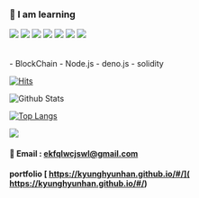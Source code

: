 ### 🥕 I am learning 

<img src="https://img.shields.io/badge/Solidity-f16524?style=flat-square&logo=Solidity&logoColor=white"/>
<img src="https://img.shields.io/badge/JavaScript-f7e018?style=flat-square&logo=JavaScript&logoColor=white"/>
<img src="https://img.shields.io/badge/Next-7ddfff?style=flat-square&logo=Next&logoColor=black"/>
<img src="https://img.shields.io/badge/React-7ddfff?style=flat-square&logo=React&logoColor=black"/>
<img src="https://img.shields.io/badge/Redux-7649bb?style=flat-square&logo=Redux&logoColor=white"/>
<img src="https://img.shields.io/badge/GitHub-black?style=flat-square&logo=GitHub&logoColor=white"/>
<img src="https://img.shields.io/badge/Go-7649bb?style=flat-square&logo=Go&logoColor=white"/></a>&nbsp 
<br><br><br>
- BlockChain
- Node.js 
- deno.js
- solidity


[![Hits](https://hits.seeyoufarm.com/api/count/incr/badge.svg?url=https%3A%2F%2Fgithub.com%2FkyunghyunHan&count_bg=%238B08C0&title_bg=%23C20000&icon=node-dot-js.svg&icon_color=%23403535&title=hits&edge_flat=true)](https://hits.seeyoufarm.com)



![Github Stats](https://github-readme-stats.vercel.app/api?username=kyunghyunHan&show_icons=true&theme=radical)


[![Top Langs](https://github-readme-stats.vercel.app/api/top-langs/?username=kyunghyunHan&layout=compact)](https://github.com/kyunghyunHan/github-readme-stats)


<p align="left">
  <a href="https://github.com/kyunghyunHan/CommitCombo">
    <img src="http://commitcombo.com/theme?user=kyunghyunHan"/>
  </a>
</p>

#### 📧 Email : ekfqlwcjswl@gmail.com     
  
 
 
 
#### portfolio [ https://kyunghyunhan.github.io/#/]( https://kyunghyunhan.github.io/#/)
   
